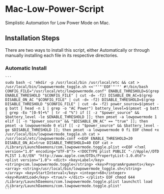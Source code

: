 # Mac-Low-Power-Script
Simplistic Automation for Low Power Mode on Mac.

## Installation Steps

There are two ways to install this script, either Automatically or through manually installing each file in its respective directories.

### Automatic Install

````
```
sudo bash -c 'mkdir -p /usr/local/bin /usr/local/etc && cat > /usr/local/bin/lowpowermode_toggle.sh <<'"'"'EOF'"'"' #!/bin/bash CONFIG_FILE="/usr/local/etc/lowpowermode.conf" ENABLE_THRESHOLD=$(grep ENABLE_THRESHOLD "$CONFIG_FILE" | cut -d= -f2) DISABLE_ON_AC=$(grep DISABLE_ON_AC "$CONFIG_FILE" | cut -d= -f2) DISABLE_THRESHOLD=$(grep DISABLE_THRESHOLD "$CONFIG_FILE" | cut -d= -f2) power_source=$(pmset -g batt | head -n 1 | grep -o "AC Power") battery_level=$(pmset -g batt | grep -Eo "[0-9]+%" | tr -d "%") if [[ -z "$power_source" && $battery_level -le $ENABLE_THRESHOLD ]]; then pmset -a lowpowermode 1 elif [[ -n "$power_source" && "$DISABLE_ON_AC" == "true" ]]; then pmset -a lowpowermode 0 elif [[ -z "$power_source" && $battery_level -ge $DISABLE_THRESHOLD ]]; then pmset -a lowpowermode 0 fi EOF chmod +x /usr/local/bin/lowpowermode_toggle.sh cat > /usr/local/etc/lowpowermode.conf <<EOF ENABLE_THRESHOLD=20 DISABLE_ON_AC=true DISABLE_THRESHOLD=40 EOF cat > /Library/LaunchDaemons/com.lowpowermode.toggle.plist <<EOF <?xml version="1.0" encoding="UTF-8"?> <!DOCTYPE plist PUBLIC "-//Apple//DTD PLIST 1.0//EN" "http://www.apple.com/DTDs/PropertyList-1.0.dtd"> <plist version="1.0"> <dict> <key>Label</key> <string>com.lowpowermode.toggle</string> <key>ProgramArguments</key> <array> <string>/usr/local/bin/lowpowermode_toggle.sh</string> </array> <key>StartInterval</key> <integer>60</integer> <key>RunAtLoad</key> <true/> </dict> </plist> EOF chmod 644 /Library/LaunchDaemons/com.lowpowermode.toggle.plist launchctl load /Library/LaunchDaemons/com.lowpowermode.toggle.plist'
```
````



